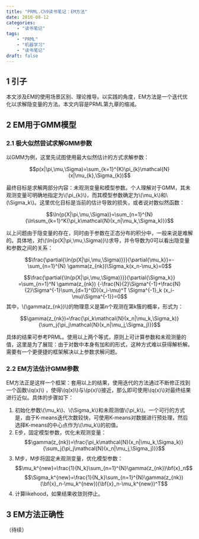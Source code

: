 ```yaml
---
title: "PRML.Ch9读书笔记：EM方法"
date: 2016-08-12
categories:
    - "读书笔记"
tags:
    - "PRML"
    - "机器学习"
    - "读书笔记"
draft: false
---
```


## 1 引子

本文涉及EM的使用场景区别、理论推导。以实践的角度，EM方法是一个迭代优化以求解隐变量的方法。本文内容是PRML第九章的缩减。

## 2 EM用于GMM模型
### 2.1 极大似然尝试求解GMM参数

以GMM为例，这里先试图使用最大似然估计的方式求解参数：

$$p(x|\pi,\mu,\Sigma)=\sum_{k=1}^{K}\pi_{k}\mathcal{N}(x|\mu_{k},\Sigma_{k})$$

最终目标是求解两部分内容：未观测变量和模型参数。个人理解对于GMM，其未观测变量可明确地指定为\\(\pi_{k}\\)，而其模型参数确定为\\(\mu_k\\)和\\(\Sigma_k\\)。这里优化目标是当前的估计导致的损失，或者说对数似然函数：

$$\ln{p(X|\pi,\mu,\Sigma)}=\sum_{n=1}^{N}{\ln\sum_{k=1}^K{\pi_k\mathcal{N}(x_n|\mu_k,\Sigma_k)}}$$

以上问题由于隐变量的存在，同时由于参数在正态分布的积分中，一般来说是难解的。具体地，对\\(\ln{p(X|\pi,\mu,\Sigma)}\\)求导，并令导数为0可以看出隐变量和参数之间的关系：

$$\frac{\partial{\ln{p(X|\pi,\mu,\Sigma)}}}{\partial{\mu_k}}=-\sum_{n=1}^{N} \gamma(z_{nk})\Sigma_k(x_n-\mu_k)=0$$

$$\frac{\partial{\ln{p(X|\pi,\mu,\Sigma)}}}{\partial{\Sigma_k}}
=\sum_{n=1}^N \gamma(z_{nk}) {-\frac{N}{2}\Sigma^{-1}+\frac{N}{2}\Sigma^{-1}\sum_{d=1}^{D}(x_i-\mu)^T \Sigma^{-1}_k (x_i-\mu)\Sigma^{-1}}=0$$
其中，\\(\gamma(z_{nk})\\)的物理意义是第n个观测在第k簇的概率，形式为：

$$\gamma(z_{nk})=\frac{\pi_k\mathcal{N}(x_n|\mu_k,\Sigma_k)}{\sum_j{\pi_j\mathcal{N}(x_n|\mu_j,\Sigma_j)}}$$

具体的结果可参考PRML。使用以上两个等式，原则上可计算参数和未观测量的值，这里是为了展现：由于对数中本身有加和的形式，这种方式难以获得解析解。需要有一个更便捷的框架解决以上参数求解问题。

### 2.2 EM方法估计GMM参数

EM方法正是这样一个框架：套用以上的结果，使用迭代的方法通过不断修正找到一个函数\\(q(x)\\) ，使得\\(q(x)\\)与\\(p(x)\\)接近，那么即可使用\\(q(x)\\)对最终结果进行近似。具体的步骤如下：

1. 初始化参数\\(\mu_k\\)、\\(\Sigma_k\\)和未观测值\\(\pi_k\\)。一个可行的方式是，由于K-means迭代次数较快，可使用K-means对数据进行预处理，然后选择K-means的中心点作为\\(\mu_k\\)的初值。
2. E步，固定模型参数，优化未观测变量：
$$\gamma(z_{nk})=\frac{\pi_k\mathcal{N}(x_n|\mu_k,\Sigma_k)}{\sum_j{\pi_j\mathcal{N}(x_n|\mu_j,\Sigma_j)}}$$
3. M步，M步将固定未观测变量，优化模型参数：
$$\mu_k^{new}=\frac{1}{N_k}\sum_{n=1}^{N}\gamma(z_{nk})\bf{x}_n$$
$$\Sigma_k^{new}=\frac{1}{N_k}\sum_{n=1}^{N}\gamma(z_{nk})(\bf{x}_n-\mu_k^{new})(\bf{x}_n-\mu_k^{new})^T$$
1. 计算likehood，如果结果收敛则停止。

## 3 EM方法正确性
（待续）
